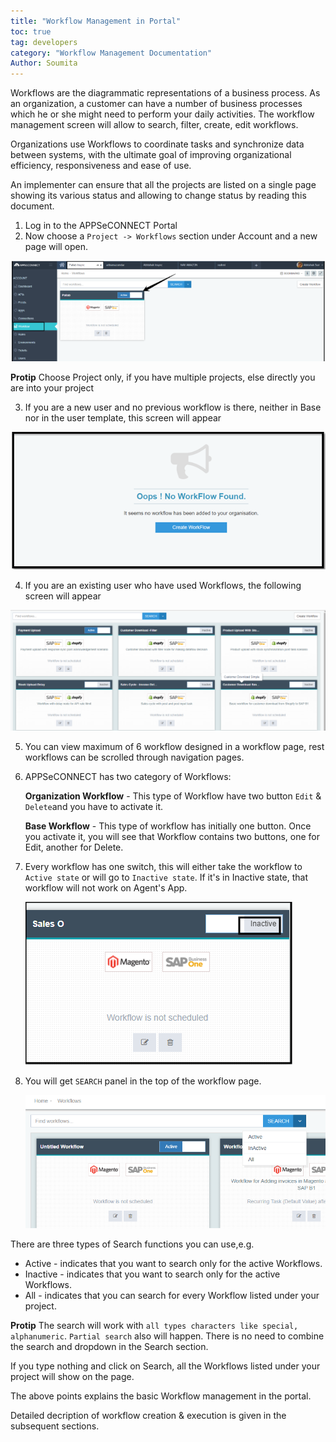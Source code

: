 ```yaml
--- 
title: "Workflow Management in Portal"
toc: true
tag: developers
category: "Workflow Management Documentation"
Author: Soumita
---
```

 
 Workflows are the diagrammatic representations of a business process. As an organization, a customer can have a number of business processes which he or she might need to perform your daily activities. The workflow management screen will allow to search, filter, create, edit workflows.

 Organizations use Workflows to coordinate tasks and synchronize data between systems, with the ultimate goal of improving organizational efficiency, responsiveness and ease of use.

 An implementer can ensure that all the projects are listed on a single page showing its various status and allowing to change status by reading this document.

 1. Log in to the APPSeCONNECT Portal
 2. Now choose a `Project -> Workflows` section under Account and a new page will open.

![Workflow](../media/Workflow.PNG)

 **Protip** Choose Project only, if you have multiple projects, else directly you are into your project

 3. If you are a new user and no previous workflow is there, neither in Base nor in the user template, this screen will appear

 ![NoWorkflow](../media/NoWorkflow.PNG)

 4.  If you are an existing user who have used Workflows, the following screen will appear

![Workflow_Landing](../media/Workflow_Landing.PNG)

 5. You can view maximum of 6 workflow designed in a workflow page, rest workflows can be scrolled through navigation pages.

 6. APPSeCONNECT has two category of Workflows: 

     **Organization Workflow** -  This type of Workflow have two button `Edit` & `Delete`and you have to activate it.    

    **Base Workflow** - This type of workflow has initially one button. Once you activate it, you will see that Workflow contains two buttons, one for Edit, another for Delete.  
 
 7. Every workflow has one switch, this will either take the  workflow to `Active state` or will go to `Inactive state`. If it's in Inactive state, that workflow will not work on Agent's App.

      ![Workflow_dialog](../media/Workflow_dialog.PNG)

 8. You will get `SEARCH` panel in the top of the workflow page.

      ![Search_Workflow](../media/Search_Workflow.PNG)

There are three types of Search functions you can use,e.g. 
* Active - indicates that you want to search only for the active Workflows.
* Inactive - indicates that you want to search only for the active Workflows.
* All - indicates that you can search for every Workflow listed under your project.


**Protip** The search will work with `all types characters like special, alphanumeric`. `Partial search` also will happen. There is no need to combine the search and dropdown in the Search section. 

If you type nothing and click on Search, all the Workflows listed under your project will show on the page.

The above points explains the basic Workflow management in the portal.

Detailed decription of workflow creation & execution is given in the subsequent sections.
 
 








